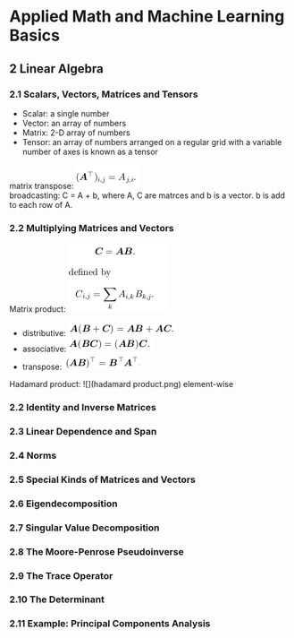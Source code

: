 # Applied Math and Machine Learning Basics
## 2 Linear Algebra
### 2.1 Scalars, Vectors, Matrices and Tensors
* Scalar: a single number
* Vector: an array of numbers
* Matrix: 2-D array of numbers
* Tensor: an array of numbers arranged on a regular grid with a
variable number of axes is known as a tensor

matrix transpose:  ![](mat_transp.png)  
broadcasting: C = A + b, where A, C are matrces and b is a vector. b is add to
each row of A.


### 2.2 Multiplying Matrices and Vectors
Matrix product: ![](mat_prod.png)  
* distributive: ![](mat_prod_dist.png)  
* associative: ![](mat_prod_asso.png)  
* transpose: ![](mat_prod_trans.png)  

Hadamard product: ![](hadamard product.png) element-wise

### 2.2 Identity and Inverse Matrices
### 2.3 Linear Dependence and Span
### 2.4 Norms
### 2.5 Special Kinds of Matrices and Vectors
### 2.6 Eigendecomposition
### 2.7 Singular Value Decomposition
### 2.8 The Moore-Penrose Pseudoinverse
### 2.9 The Trace Operator
### 2.10  The Determinant
### 2.11  Example: Principal Components Analysis
